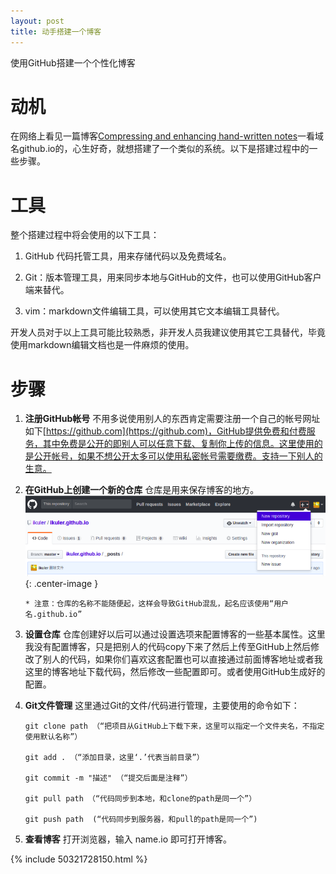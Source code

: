 ```yaml
---
layout: post
title: 动手搭建一个博客
---
```

使用GitHub搭建一个个性化博客

动机
========

在网络上看见一篇博客[Compressing and enhancing hand-written notes](https://ikuler.github.io/2016/09/20/noteshrink.html)一看域名github.io的，心生好奇，就想搭建了一个类似的系统。以下是搭建过程中的一些步骤。


工具
==========

整个搭建过程中将会使用的以下工具：

 1. GitHub 代码托管工具，用来存储代码以及免费域名。

 2. Git：版本管理工具，用来同步本地与GitHub的文件，也可以使用GitHub客户端来替代。

 3. vim：markdown文件编辑工具，可以使用其它文本编辑工具替代。

开发人员对于以上工具可能比较熟悉，非开发人员我建议使用其它工具替代，毕竟使用markdown编辑文档也是一件麻烦的使用。


步骤
==========
  1. **注册GitHub帐号** 不用多说使用别人的东西肯定需要注册一个自己的帐号网址如下[https://github.com](https://github.com)，GitHub提供免费和付费服务，其中免费是公开的即别人可以任意下载、复制你上传的信息。这里使用的是公开帐号，如果不想公开太多可以使用私密帐号需要缴费。支持一下别人的生意。

  1. **在GitHub上创建一个新的仓库** 仓库是用来保存博客的地方。
   ![step 2](/images/first_blog/new_repository.png){: .center-image }
    
     ~~~
     * 注意：仓库的名称不能随便起，这样会导致GitHub混乱，起名应该使用“用户名.github.io”
     ~~~
  
  1. **设置仓库** 仓库创建好以后可以通过设置选项来配置博客的一些基本属性。这里我没有配置博客，只是把别人的代码copy下来了然后上传至GitHub上然后修改了别人的代码，如果你们喜欢这套配置也可以直接通过前面博客地址或者我这里的博客地址下载代码，然后修改一些配置即可。或者使用GitHub生成好的配置。

  1. **Git文件管理** 这里通过Git的文件/代码进行管理，主要使用的命令如下：
     
     ~~~
     git clone path （“把项目从GitHub上下载下来，这里可以指定一个文件夹名，不指定使用默认名称”）
     
     git add . （“添加目录，这里‘.’代表当前目录”）

     git commit -m "描述" （“提交后面是注释”）

     git pull path （“代码同步到本地，和clone的path是同一个”）

     git push path  (“代码同步到服务器，和pull的path是同一个”)
     ~~~

  1. **查看博客** 打开浏览器，输入 name.io 即可打开博客。

{% include 50321728150.html %}
